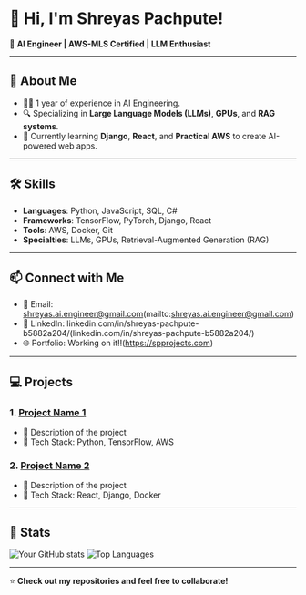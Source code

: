 # 👋 Hi, I'm Shreyas Pachpute!  
🌟 **AI Engineer | AWS-MLS Certified | LLM Enthusiast**

---

## 🚀 About Me
- 👨‍💻 1 year of experience in AI Engineering.
- 🔍 Specializing in **Large Language Models (LLMs)**, **GPUs**, and **RAG systems**.
- 🌱 Currently learning **Django**, **React**, and **Practical AWS** to create AI-powered web apps.

---

## 🛠 Skills
- **Languages**: Python, JavaScript, SQL, C#  
- **Frameworks**: TensorFlow, PyTorch, Django, React  
- **Tools**: AWS, Docker, Git  
- **Specialties**: LLMs, GPUs, Retrieval-Augmented Generation (RAG)

---

## 📫 Connect with Me
- 📧 Email: shreyas.ai.engineer@gmail.com(mailto:shreyas.ai.engineer@gmail.com)  
- 💼 LinkedIn: linkedin.com/in/shreyas-pachpute-b5882a204/(linkedin.com/in/shreyas-pachpute-b5882a204/)  
- 🌐 Portfolio: Working on it!!(https://spprojects.com)

---

## 💻 Projects
### 1. **[Project Name 1](https://github.com/yourusername/project1)**
   - 📝 Description of the project
   - 🔧 Tech Stack: Python, TensorFlow, AWS  

### 2. **[Project Name 2](https://github.com/yourusername/project2)**
   - 📝 Description of the project
   - 🔧 Tech Stack: React, Django, Docker

---

## 🌟 Stats
![Your GitHub stats](https://github-readme-stats.vercel.app/api?username=shreyaspachpute&show_icons=true&theme=radical)
![Top Languages](https://github-readme-stats.vercel.app/api/top-langs/?username=shreyaspachpute&layout=compact&theme=radical)

---

⭐️ **Check out my repositories and feel free to collaborate!**
